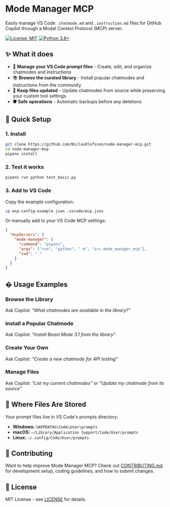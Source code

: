 # Mode Manager MCP

Easily manage VS Code `.chatmode.md` and `.instruction.md` files for GitHub Copilot through a Model Context Protocol (MCP) server.

[![License: MIT](https://img.shields.io/badge/License-MIT-yellow.svg)](https://opensource.org/licenses/MIT)
[![Python 3.8+](https://img.shields.io/badge/python-3.8+-blue.svg)](https://www.python.org/downloads/)

## ✨ What it does

- 📂 **Manage your VS Code prompt files** - Create, edit, and organize chatmodes and instructions
- 📚 **Browse the curated library** - Install popular chatmodes and instructions from the community
- 🔄 **Keep files updated** - Update chatmodes from source while preserving your custom tool settings
- 🛡️ **Safe operations** - Automatic backups before any deletions

## 🚀 Quick Setup

### 1. Install

```bash
git clone https://github.com/NiclasOlofsson/node-manager-mcp.git
cd node-manager-mcp
pipenv install
```

### 2. Test it works

```bash
pipenv run python test_basic.py
```

### 3. Add to VS Code

Copy the example configuration:

```bash
cp mcp-config-example.json .vscode/mcp.json
```

Or manually add to your VS Code MCP settings:

```json
{
  "mcpServers": {
    "mode-manager": {
      "command": "pipenv",
      "args": ["run", "python", "-m", "src.mode_manager_mcp"],
      "cwd": "."
    }
  }
}
```

## � Usage Examples

### Browse the Library
Ask Copilot: *"What chatmodes are available in the library?"*

### Install a Popular Chatmode  
Ask Copilot: *"Install Beast Mode 3.1 from the library"*

### Create Your Own
Ask Copilot: *"Create a new chatmode for API testing"*

### Manage Files
Ask Copilot: *"List my current chatmodes"* or *"Update my chatmode from its source"*

## 📁 Where Files Are Stored

Your prompt files live in VS Code's prompts directory:
- **Windows:** `%APPDATA%\Code\User\prompts`
- **macOS:** `~/Library/Application Support/Code/User/prompts`  
- **Linux:** `~/.config/Code/User/prompts`

## 🤝 Contributing

Want to help improve Mode Manager MCP? Check out [CONTRIBUTING.md](CONTRIBUTING.md) for development setup, coding guidelines, and how to submit changes.

## 📄 License

MIT License - see [LICENSE](LICENSE) for details.
